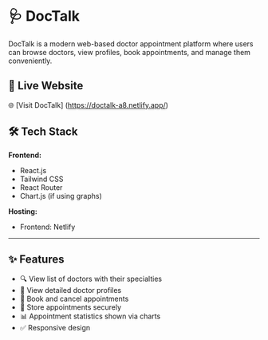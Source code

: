 # 🩺 DocTalk

DocTalk is a modern web-based doctor appointment platform where users can browse doctors, view profiles, book appointments, and manage them conveniently.

## 🔗 Live Website

🌐 [Visit DocTalk] (https://doctalk-a8.netlify.app/)


## 🛠️ Tech Stack

**Frontend:**
- React.js
- Tailwind CSS
- React Router
- Chart.js (if using graphs)


**Hosting:**
- Frontend: Netlify

---

## ✨ Features

- 🔍 View list of doctors with their specialties
- 👤 View detailed doctor profiles
- 📅 Book and cancel appointments
- 💾 Store appointments securely 
- 📊 Appointment statistics shown via charts
- ✅ Responsive design



